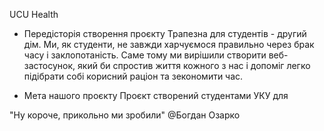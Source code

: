UCU Health

* Передісторія створення проєкту
Трапезна для студентів - другий дім. Ми, як студенти, не завжди харчуємося правильно через брак часу і заклопотаність. Саме тому ми вирішили створити веб-застосунок, який би спростив життя кожного з нас і допоміг легко підібрати собі корисний раціон та зекономити час. 

* Мета нашого проєкту
Проєкт створений студентами УКУ для 

"Ну короче, прикольно ми зробили" @Богдан Озарко
